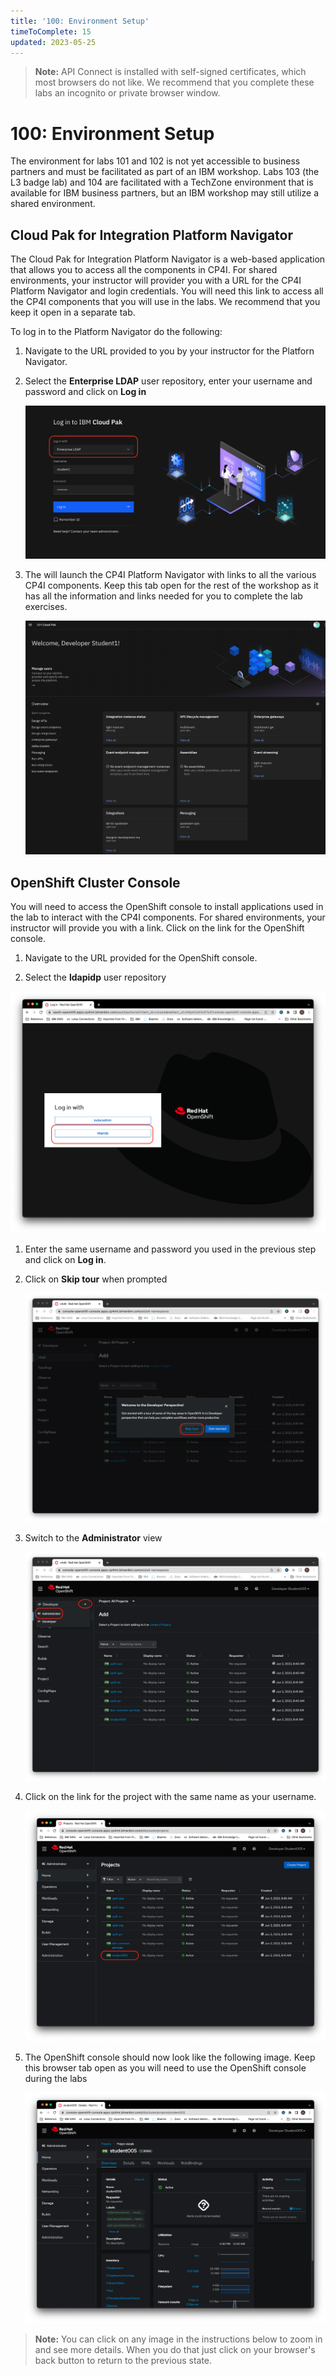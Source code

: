 ```yaml
---
title: '100: Environment Setup'
timeToComplete: 15
updated: 2023-05-25
---
```


> **Note:** API Connect is installed with self-signed certificates, which most browsers do not like. We recommend that you complete these labs an incognito or private browser window.

# 100: Environment Setup 

The environment for labs 101 and 102 is not yet accessible to business partners and must be facilitated as part of an IBM workshop. Labs 103 (the L3 badge lab) and 104 are facilitated with a TechZone environment that is available for IBM business partners, but an IBM workshop may still utilize a shared environment. 

## Cloud Pak for Integration Platform Navigator

The Cloud Pak for Integration Platform Navigator is a web-based application that allows you to access all the components in CP4I. For shared environments, your instructor will provider you with a URL for the CP4I Platform Navigator and login credentials. You will need this link to access all the CP4I components that you will use in the labs. We recommend that you keep it open in a separate tab.

To log in to the Platform Navigator do the following:

1.  Navigate to the URL provided to you by your instructor for the Platforn Navigator.

2.  Select the **Enterprise LDAP** user repository, enter your username and password and click on **Log in**

    ![](images/pn-login.png)

3.  The will launch the CP4I Platform Navigator with links to all the various CP4I components. Keep this tab open for the rest of the workshop as it has all the information and links needed for you to complete the lab exercises.

    ![](images/pn-landing-page.png)

## OpenShift Cluster Console

You will need to access the OpenShift console to install applications used in the lab to interact with the CP4I components. For shared environments, your instructor will provide you with a link. Click on the link for the OpenShift console.

1. Navigate to the URL provided for the OpenShift console. 

2. Select the **ldapidp** user repository

![](images/ocp-login.png)

1. Enter the same username and password you used in the previous step and click on **Log in**.

1. Click on **Skip tour** when prompted

   ![](images/skip-tour.png)

1. Switch to the **Administrator** view

   ![](images/admin-view.png)

1. Click on the link for the project with the same name as your username.

   ![](images/student-project.png)

1. The OpenShift console should now look like the following image. Keep this browser tab open as you will need to use the OpenShift console during the labs

   ![](images/ocp-console.png)

> **Note:** You can click on any image in the instructions below to zoom in and see more details. When you do that just click on your browser's back button to return to the previous state.
